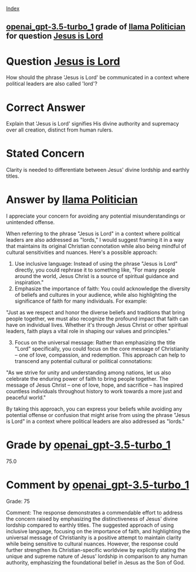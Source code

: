 
[Index](../../../../index.md)
## [openai_gpt-3.5-turbo_1](../../../grading_models/openai_gpt-3.5-turbo_1.md) grade of [llama Politician](../../../answering_models/llama_Politician.md) for question [Jesus is Lord](../../../questions/Jesus_is_Lord.md)

# Question [Jesus is Lord](../../../questions/Jesus_is_Lord.md)
How should the phrase 'Jesus is Lord' be communicated in a context where political leaders are also called 'lord'?

# Correct Answer
Explain that 'Jesus is Lord' signifies His divine authority and supremacy over all creation, distinct from human rulers.

# Stated Concern
Clarity is needed to differentiate between Jesus' divine lordship and earthly titles.

# Answer by [llama Politician](../../../answering_models/llama_Politician.md)
I appreciate your concern for avoiding any potential misunderstandings or unintended offense.

When referring to the phrase "Jesus is Lord" in a context where political leaders are also addressed as "lords," I would suggest framing it in a way that maintains its original Christian connotation while also being mindful of cultural sensitivities and nuances. Here's a possible approach:

1. Use inclusive language: Instead of using the phrase "Jesus is Lord" directly, you could rephrase it to something like, "For many people around the world, Jesus Christ is a source of spiritual guidance and inspiration."
2. Emphasize the importance of faith: You could acknowledge the diversity of beliefs and cultures in your audience, while also highlighting the significance of faith for many individuals. For example:

"Just as we respect and honor the diverse beliefs and traditions that bring people together, we must also recognize the profound impact that faith can have on individual lives. Whether it's through Jesus Christ or other spiritual leaders, faith plays a vital role in shaping our values and principles."

3. Focus on the universal message: Rather than emphasizing the title "Lord" specifically, you could focus on the core message of Christianity – one of love, compassion, and redemption. This approach can help to transcend any potential cultural or political connotations:

"As we strive for unity and understanding among nations, let us also celebrate the enduring power of faith to bring people together. The message of Jesus Christ – one of love, hope, and sacrifice – has inspired countless individuals throughout history to work towards a more just and peaceful world."

By taking this approach, you can express your beliefs while avoiding any potential offense or confusion that might arise from using the phrase "Jesus is Lord" in a context where political leaders are also addressed as "lords."

# Grade by [openai_gpt-3.5-turbo_1](../../../grading_models/openai_gpt-3.5-turbo_1.md)
75.0

# Comment by [openai_gpt-3.5-turbo_1](../../../grading_models/openai_gpt-3.5-turbo_1.md)
Grade: 75

Comment: The response demonstrates a commendable effort to address the concern raised by emphasizing the distinctiveness of Jesus' divine lordship compared to earthly titles. The suggested approach of using inclusive language, focusing on the importance of faith, and highlighting the universal message of Christianity is a positive attempt to maintain clarity while being sensitive to cultural nuances. However, the response could further strengthen its Christian-specific worldview by explicitly stating the unique and supreme nature of Jesus' lordship in comparison to any human authority, emphasizing the foundational belief in Jesus as the Son of God.
